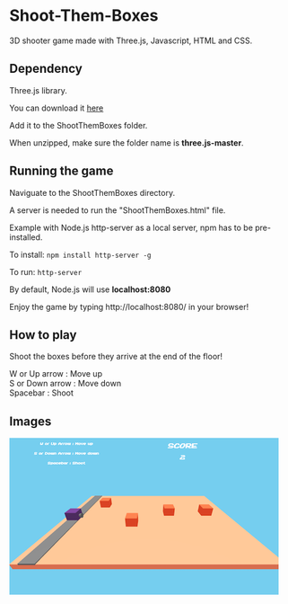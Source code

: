# Shoot-Them-Boxes
3D shooter game made with Three.js, Javascript, HTML and CSS. 

## Dependency
Three.js library.

You can download it [here](https://threejs.org/)

Add it to the ShootThemBoxes folder.

When unzipped, make sure the folder name is **three.js-master**.

## Running the game
Naviguate to the ShootThemBoxes directory.

A server is needed to run the "ShootThemBoxes.html" file.

Example with Node.js http-server as a local server, npm has to be pre-installed.

To install:
`npm install http-server -g`

To run:
`http-server`

By default, Node.js will use **localhost:8080**

Enjoy the game by typing http://localhost:8080/ in your browser!

## How to play
Shoot the boxes before they arrive at the end of the floor!

W or Up arrow : Move up </br>
S or Down arrow : Move down </br>
Spacebar : Shoot

## Images

![Screenshot](ShootThemBoxes.png)


